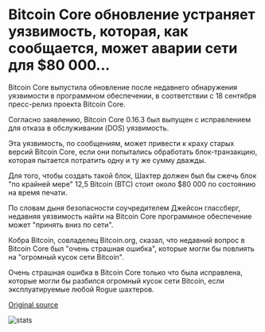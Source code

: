 # Bitcoin Core обновление устраняет уязвимость, которая, как сообщается, может аварии сети для $80 000...

Bitcoin Core выпустила обновление после недавнего обнаружения уязвимости в программном обеспечении, в соответствии с 18 сентября пресс-релиз проекта Bitcoin Core.

Согласно заявлению, Bitcoin Core 0.16.3 был выпущен с исправлением для отказа в обслуживании (DOS) уязвимость.

Эта уязвимость, по сообщениям, может привести к краху старых версий Bitcoin Core, если они попытались обработать блок-транзакцию, которая пытается потратить одну и ту же сумму дважды.

Для того, чтобы создать такой блок, Шахтер должен был бы сжечь блок "по крайней мере" 12,5 Bitcoin (BTC) стоит около $80 000 по состоянию на время печати.

По словам дыня безопасности соучредителем Джейсон глассберг, недавняя уязвимость найти на Bitcoin Core программное обеспечение может "принять вниз по сети".

Кобра Bitcoin, совладелец Bitcoin.org, сказал, что недавний вопрос в Bitcoin Core был "очень страшная ошибка", которые могли бы повлиять на "огромный кусок сети Bitcoin".

Очень страшная ошибка в Bitcoin Core только что была исправлена, которые могли бы разбился огромный кусок сети Bitcoin, если эксплуатируемые любой Rogue шахтеров.

[Original source](https://cointelegraph.com/news/bitcoin-core-update-fixes-vulnerability-that-reportedly-could-crash-network-for-80-000)

![stats](https://c.statcounter.com/11760860/0/a89fa40b/1/ "stats")